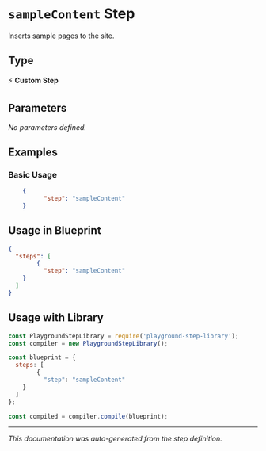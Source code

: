 # `sampleContent` Step

Inserts sample pages to the site.

## Type
⚡ **Custom Step**

## Parameters

*No parameters defined.*

## Examples

### Basic Usage
```json
    {
          "step": "sampleContent"
    }
```

## Usage in Blueprint

```json
{
  "steps": [
        {
          "step": "sampleContent"
    }
  ]
}
```

## Usage with Library

```javascript
const PlaygroundStepLibrary = require('playground-step-library');
const compiler = new PlaygroundStepLibrary();

const blueprint = {
  steps: [
        {
          "step": "sampleContent"
    }
  ]
};

const compiled = compiler.compile(blueprint);
```



---

*This documentation was auto-generated from the step definition.*
